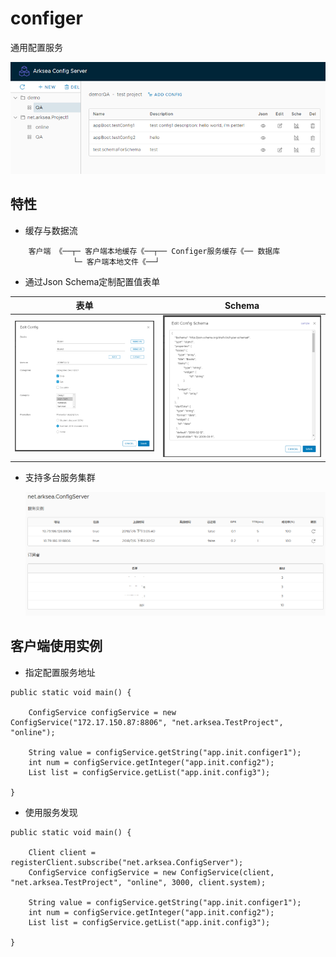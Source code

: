 # configer
通用配置服务

  ![image](./docs/images/readme-main.png)
  
## 特性
 - 缓存与数据流
```
    客户端 《──┬─ 客户端本地缓存《──┬── Configer服务缓存《── 数据库
              └─ 客户端本地文件《──┘
```
 - 通过Json Schema定制配置值表单

  | 表单 | Schema |
  | ---- | ---- |
  |![image](./docs/images/readme-edit-config.png) | ![image](./docs/images/readme-edit-schema.png)|

 - 支持多台服务集群
 
   ![image](./docs/images/readme-reg-sub.png)

## 客户端使用实例

 - 指定配置服务地址

```
public static void main() {

    ConfigService configService = new ConfigService("172.17.150.87:8806", "net.arksea.TestProject", "online");
    
    String value = configService.getString("app.init.configer1");
    int num = configService.getInteger("app.init.config2");
    List list = configService.getList("app.init.config3");

}
```

 - 使用服务发现
 
```
public static void main() {
    
    Client client = registerClient.subscribe("net.arksea.ConfigServer");
    ConfigService configService = new ConfigService(client, "net.arksea.TestProject", "online", 3000, client.system);
    
    String value = configService.getString("app.init.configer1");
    int num = configService.getInteger("app.init.config2");
    List list = configService.getList("app.init.config3");

}
```
